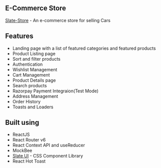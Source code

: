 ## E-Commerce Store
[Slate-Store](https://slate-ecom-app.netlify.app/) - An e-commerce store for selling Cars

<!-- https://user-images.githubusercontent.com/77036784/173244452-f585322e-8486-497a-91df-7fcf2078422e.mp4 -->


## Features

- Landing page with a list of featured categories and featured products
- Product Listing page
- Sort and filter products
- Authentication
- Wishlist Management
- Cart Management
- Product Details page
- Search products 
- Razorpay Payment Integraion(Test Mode)
- Address Management 
- Order History
- Toasts and Loaders

## Built using

- ReactJS
- React Router v6
- React Context API and useReducer
- MockBee
- [Slate UI](https://slateui.netlify.app/) - CSS Component Library
- React Hot Toast 
